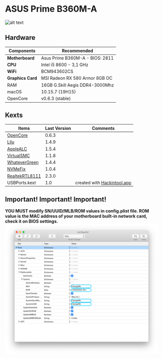 # ASUS Prime B360M-A

![alt text](https://raw.githubusercontent.com/revunix/ASUS-Prime-B360M-A-OpenCore-Hackintosh/master/images/aboutmac.png)

## Hardware
Components | Recommended
------------ | -------------
**Motherboard** | Asus Prime B360M-A - BIOS: 2811
**CPU** | Intel i5 8600 - 3,1 GHz
**WiFi** | BCM943602CS
**Graphics Card** | MSI Radeon RX 580 Armor 8GB OC
RAM | 16GB G.Skill Aegis DDR4-3000Mhz
macOS | 10.15.7 (19H15)
OpenCore | v0.6.3 (stable)


## Kexts
Items | Last Version | Comments
------------ | ------------- | -------------
[OpenCore](https://github.com/acidanthera/OpenCorePkg/releases/latest) | 0.6.3 |
[Lilu](https://github.com/acidanthera/Lilu/releases/latest) | 1.4.9 | 
[AppleALC](https://github.com/acidanthera/AppleALC/releases/latest) | 1.5.4 |
[VirtualSMC](https://github.com/acidanthera/VirtualSMC/releases/latest) | 1.1.8 |
[WhateverGreen](https://github.com/acidanthera/whatevergreen/releases/latest) | 1.4.4 |
[NVMeFix](https://github.com/acidanthera/NVMeFix/releases/latest) | 1.0.4 |
[RealtekRTL8111](https://github.com/Mieze/RTL8111_driver_for_OS_X/releases/latest) | 2.3.0 |
USBPorts.kext | 1.0 | created with [Hackintool.app](https://github.com/headkaze/Hackintool/releases/latest)


## Important! Important! Important!

**YOU MUST modify SN/UUID/MLB/ROM values in config.plist file. ROM value is the MAC address of your motherboard built-in network card, check it on BIOS settings.**
![SN/UUID/MLB](https://github.com/revunix/GIGABYTE-X399-Designare-EX/blob/main/images/MLBUUIDSN.png?raw=true)
